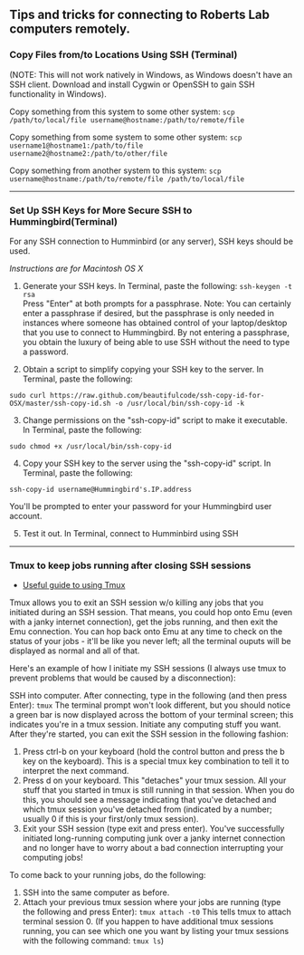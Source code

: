 ## Tips and tricks for connecting to Roberts Lab computers remotely.

### Copy Files from/to Locations Using SSH (Terminal)
 (NOTE: This will not work natively in Windows, as Windows doesn't have an SSH client. Download and install Cygwin or OpenSSH to gain SSH functionality in Windows).


 Copy something from this system to some other system:
 `scp /path/to/local/file username@hostname:/path/to/remote/file`


 Copy something from some system to some other system:
 `scp username1@hostname1:/path/to/file username2@hostname2:/path/to/other/file`


 Copy something from another system to this system:
 `scp username@hostname:/path/to/remote/file /path/to/local/file`

 ---


### Set Up SSH Keys for More Secure SSH to Hummingbird(Terminal)
 For any SSH connection to Humminbird (or any server), SSH keys should be used.

 _Instructions are for Macintosh OS X_
 1. Generate your SSH keys.
 In Terminal, paste the following:
 `ssh-keygen -t rsa`    
 Press "Enter" at both prompts for a passphrase.
 Note: You can certainly enter a passphrase if desired, but the passphrase is only needed in instances where someone has obtained control of your laptop/desktop that you use to connect to Hummingbird. By not entering a passphrase, you obtain the luxury of being able to use SSH without the need to type a password.

 2. Obtain a script to simplify copying your SSH key to the server.
 In Terminal, paste the following:
 ```
 sudo curl https://raw.github.com/beautifulcode/ssh-copy-id-for-OSX/master/ssh-copy-id.sh -o /usr/local/bin/ssh-copy-id -k
 ```

 3. Change permissions on the "ssh-copy-id" script to make it executable.
 In Terminal, paste the following:
 ```
 sudo chmod +x /usr/local/bin/ssh-copy-id
 ```

 4. Copy your SSH key to the server using the "ssh-copy-id" script.
 In Terminal, paste the following:
 ```
 ssh-copy-id username@Hummingbird's.IP.address
 ```
 You'll be prompted to enter your password for your Hummingbird user account.

 5. Test it out.
 In Terminal, connect to Humminbird using SSH

---

### Tmux to keep jobs running after closing SSH sessions

- [Useful guide to using Tmux](https://robots.thoughtbot.com/a-tmux-crash-course)

Tmux allows you to exit an SSH session w/o killing any jobs that you initiated during an SSH session. That means, you could hop onto Emu (even with a janky internet connection), get the jobs running, and then exit the Emu connection. You can hop back onto Emu at any time to check on the status of your jobs - it'll be like you never left; all the terminal ouputs will be displayed as normal and all of that.

Here's an example of how I initiate my SSH sessions (I always use tmux to prevent problems that would be caused by a disconnection):

SSH into computer.
After connecting, type in the following (and then press Enter): ```tmux```
The terminal prompt won't look different, but you should notice a green bar is now displayed across the bottom of your terminal screen; this indicates you're in a tmux session.
Initiate any computing stuff you want.
After they're started, you can exit the SSH session in the following fashion:

1. Press ctrl-b on your keyboard (hold the control button and press the b key on the keyboard). This is a special tmux key combination to tell it to interpret the next command.
2. Press d on your keyboard. This "detaches" your tmux session. All your stuff that you started in tmux is still running in that session. When you do this, you should see a message indicating that you've detached and which tmux session you've detached from (indicated by a number; usually 0 if this is your first/only tmux session).
3. Exit your SSH session (type exit and press enter).
You've successfully initiated long-running computing junk over a janky internet connection and no longer have to worry about a bad connection interrupting your computing jobs!

To come back to your running jobs, do the following:

1. SSH into the same computer as before.
2. Attach your previous tmux session where your jobs are running (type the following and press Enter): ```tmux attach -t0```
This tells tmux to attach terminal session 0. (If you happen to have additional tmux sessions running, you can see which one you want by listing your tmux sessions with the following command: ```tmux ls```)
